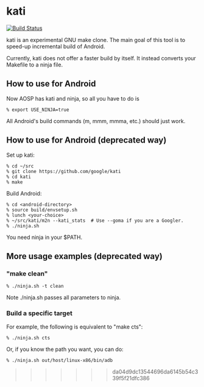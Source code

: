 kati
====

[![Build Status](https://travis-ci.org/google/kati.svg?branch=master)](http://travis-ci.org/google/kati)

kati is an experimental GNU make clone.
The main goal of this tool is to speed-up incremental build of Android.

Currently, kati does not offer a faster build by itself. It instead converts
your Makefile to a ninja file.

How to use for Android
----------------------

Now AOSP has kati and ninja, so all you have to do is

    % export USE_NINJA=true

All Android's build commands (m, mmm, mmma, etc.) should just work.

How to use for Android (deprecated way)
----------------------

Set up kati:

    % cd ~/src
    % git clone https://github.com/google/kati
    % cd kati
    % make

Build Android:

    % cd <android-directory>
    % source build/envsetup.sh
    % lunch <your-choice>
    % ~/src/kati/m2n --kati_stats  # Use --goma if you are a Googler.
    % ./ninja.sh

You need ninja in your $PATH.

More usage examples (deprecated way)
-------------------

### "make clean"

    % ./ninja.sh -t clean

Note ./ninja.sh passes all parameters to ninja.

### Build a specific target

For example, the following is equivalent to "make cts":

    % ./ninja.sh cts

Or, if you know the path you want, you can do:

    % ./ninja.sh out/host/linux-x86/bin/adb
>>>>>>> da04d9dc13544696da6145b54c339f5f21dfc386
